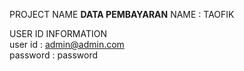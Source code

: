 PROJECT NAME <B>DATA PEMBAYARAN</B>
NAME : TAOFIK


USER ID INFORMATION<br>
user id : admin@admin.com<br>
password : password<br>
